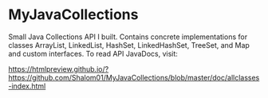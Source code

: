 # MyJavaCollections
Small Java Collections API I built. Contains concrete implementations for classes ArrayList, LinkedList, HashSet, LinkedHashSet, TreeSet, and Map and custom interfaces.
To read API JavaDocs, visit:

https://htmlpreview.github.io/?https://github.com/Shalom01/MyJavaCollections/blob/master/doc/allclasses-index.html


